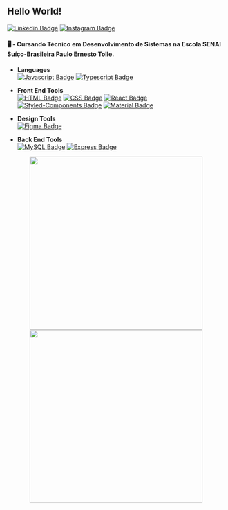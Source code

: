 ## Hello World!

[![Linkedin Badge](https://img.shields.io/badge/-LinkedIn-blue?style=&logo=LinkedIn&logoColor=white&link=https://www.linkedin.com/in/mario-lucca/)](https://www.linkedin.com/in/mario-lucca/)
[![Instagram Badge](https://img.shields.io/badge/Instagram-E4405F?style=&logo=instagram&logoColor=white&link=https://www.instagram.com/luccazx12/)](https://www.instagram.com/luccazx12/)


#### 🖥️ - Cursando Técnico em Desenvolvimento de Sistemas na Escola SENAI Suíço-Brasileira Paulo Ernesto Tolle.

* **Languages**<br>
  [![Javascript Badge](https://img.shields.io/badge/JavaScript-F7DF1E?style=&logo=javascript&logoColor=black&link=https://developer.mozilla.org/pt-BR/docs/Web/JavaScript)](https://developer.mozilla.org/pt-BR/docs/Web/JavaScript)
  [![Typescript Badge](https://img.shields.io/badge/TypeScript-007ACC?style=&logo=typescript&logoColor=white&link=https://www.typescriptlang.org/)](https://www.typescriptlang.org/)

* **Front End Tools**<br>
  [![HTML Badge](https://img.shields.io/badge/HTML5-E34F26?style=&logo=html5&logoColor=white&link=https://developer.mozilla.org/pt-BR/docs/orphaned/Web/Guide/HTML/HTML5/)](https://developer.mozilla.org/pt-BR/docs/orphaned/Web/Guide/HTML/HTML5/)
  [![CSS Badge](https://img.shields.io/badge/CSS3-1572B6?style=&logo=css3&logoColor=white&link=https://developer.mozilla.org/pt-BR/docs/Web/CSS)](https://developer.mozilla.org/pt-BR/docs/Web/CSS)
  [![React Badge](https://img.shields.io/badge/React-20232A?style=&logo=react&logoColor=61DAFB&link=https://reactjs.org/)](https://reactjs.org/)
  [![Styled-Components Badge](https://img.shields.io/badge/styled--components-DB7093?style=&logo=styled-components&logoColor=white&link=https://styled-components.com/)](https://styled-components.com/)
  [![Material Badge](https://img.shields.io/badge/Material--UI-0081CB?style=&logo=material-ui&logoColor=white&link=https://material-ui.com/)](https://material-ui.com/)
  
* **Design Tools**<br>
  [![Figma Badge](https://img.shields.io/badge/Figma-F24E1E?style=&logo=figma&logoColor=white&link=https://figma.com)](https://figma.com)
  
* **Back End Tools**<br>
  [![MySQL Badge](https://img.shields.io/badge/MySQL-00000F?style=&logo=mysql&logoColor=white&link=https://https://www.mysql.com/)](https://www.mysql.com/)
  [![Express Badge](https://img.shields.io/badge/Express.js-000000?style=&logo=express&logoColor=white&link=https://expressjs.com/)](https://expressjs.com/)
  


<div align=center>
  <img width="400" src="https://github-readme-stats.vercel.app/api?username=luccazx12&theme=tokyonight&show_icons=true&hide_border=true&count_private=true" />
  <img width="400"  src="https://github-readme-streak-stats.herokuapp.com?user=luccazx12&theme=tokyonight&hide_border=true" />
</div>
